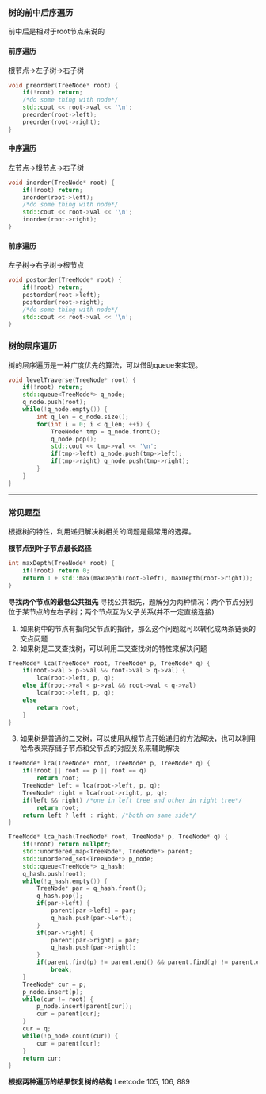 ### 树的前中后序遍历
前中后是相对于root节点来说的

#### 前序遍历
根节点->左子树->右子树
```c++
void preorder(TreeNode* root) {
    if(!root) return;
    /*do some thing with node*/
    std::cout << root->val << '\n';
    preorder(root->left);
    preorder(root->right);
}
```

#### 中序遍历
左节点->根节点->右子树
```c++
void inorder(TreeNode* root) {
    if(!root) return;
    inorder(root->left);
    /*do some thing with node*/
    std::cout << root->val << '\n';
    inorder(root->right);
}
```

#### 前序遍历
左子树->右子树->根节点
```c++
void postorder(TreeNode* root) {
    if(!root) return;
    postorder(root->left);
    postorder(root->right);
    /*do some thing with node*/
    std::cout << root->val << '\n';
}
```

### 树的层序遍历
树的层序遍历是一种广度优先的算法，可以借助queue来实现。
```c++
void levelTraverse(TreeNode* root) {
    if(!root) return;
    std::queue<TreeNode*> q_node;
    q_node.push(root);
    while(!q_node.empty()) {
        int q_len = q_node.size();
        for(int i = 0; i < q_len; ++i) {
            TreeNode* tmp = q_node.front();
            q_node.pop();
            std::cout << tmp->val << '\n';
            if(tmp->left) q_node.push(tmp->left);
            if(tmp->right) q_node.push(tmp->right);
        } 
    }
}
```
____

### 常见题型

根据树的特性，利用递归解决树相关的问题是最常用的选择。

**根节点到叶子节点最长路径**
```c++
int maxDepth(TreeNode* root) {
    if(!root) return 0;
    return 1 + std::max(maxDepth(root->left), maxDepth(root->right));
}
```

**寻找两个节点的最低公共祖先**
寻找公共祖先，题解分为两种情况：两个节点分别位于某节点的左右子树；两个节点互为父子关系(并不一定直接连接)

1. 如果树中的节点有指向父节点的指针，那么这个问题就可以转化成两条链表的交点问题
2. 如果树是二叉查找树，可以利用二叉查找树的特性来解决问题
```c++ 
TreeNode* lca(TreeNode* root, TreeNode* p, TreeNode* q) {
    if(root->val > p->val && root->val > q->val) {
        lca(root->left, p, q);
    else if(root->val < p->val && root->val < q->val)
        lca(root->left, p, q);
    else
        return root;
    }
}
```
3. 如果树是普通的二叉树，可以使用从根节点开始递归的方法解决，也可以利用哈希表来存储子节点和父节点的对应关系来辅助解决
```c++ 
TreeNode* lca(TreeNode* root, TreeNode* p, TreeNode* q) {
    if(!root || root == p || root == q)
        return root;
    TreeNode* left = lca(root->left, p, q);
    TreeNode* right = lca(root->right, p, q);
    if(left && right) /*one in left tree and other in right tree*/
        return root;
    return left ? left : right; /*both on same side*/
}

TreeNode* lca_hash(TreeNode* root, TreeNode* p, TreeNode* q) {
    if(!root) return nullptr;
    std::unordered_map<TreeNode*, TreeNode*> parent;
    std::unordered_set<TreeNode*> p_node;
    std::queue<TreeNode*> q_hash;
    q_hash.push(root);
    while(!q_hash.empty()) {
        TreeNode* par = q_hash.front();
        q_hash.pop();
        if(par->left) {
            parent[par->left] = par;
            q_hash.push(par->left);
        }
        if(par->right) {
            parent[par->right] = par;
            q_hash.push(par->right);
        }
        if(parent.find(p) != parent.end() && parent.find(q) != parent.end())
            break;
    }
    TreeNode* cur = p;
    p_node.insert(p);
    while(cur != root) {
        p_node.insert(parent[cur]);
        cur = parent[cur];
    }
    cur = q;
    while(!p_node.count(cur)) {
        cur = parent[cur];
    }
    return cur;
}
```

**根据两种遍历的结果恢复树的结构**
Leetcode 105, 106, 889